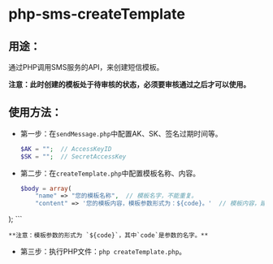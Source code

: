 # php-sms-createTemplate

## 用途：

通过PHP调用SMS服务的API，来创建短信模板。

**注意：此时创建的模板处于待审核的状态，必须要审核通过之后才可以使用。**

## 使用方法：

* 第一步：在`sendMessage.php`中配置AK、SK、签名过期时间等。

    ```php
    $AK = "";  // AccessKeyID
    $SK = "";  // SecretAccessKey
    ```
    
* 第二步：在`createTemplate.php`中配置模板名称、内容。

    ```php
    $body = array(
        "name" => "您的模板名称",  // 模板名字，不能重复。
        "content" => '您的模板内容，模板参数形式为：${code}。'  // 模板内容，建议使用单引号，否则模板参数${code}的会被解析成变量。
);
    ```
    
    **注意：模板参数的形式为 `${code}`，其中`code`是参数的名字。**
    
* 第三步：执行PHP文件：`php createTemplate.php`。